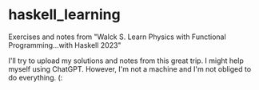 # haskell_learning
Exercises and notes from "Walck S. Learn Physics with Functional Programming...with Haskell 2023"

I'll try to upload my solutions and notes from this great trip. I might help myself using ChatGPT.
However, I'm not a machine and I'm not obliged to do everything. (: